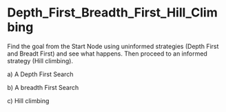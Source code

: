 # Depth_First_Breadth_First_Hill_Climbing
Find the goal from the Start Node using uninformed strategies (Depth First and
Breadt First) and see what happens. Then proceed to an informed strategy
(Hill climbing). 

a) A Depth First Search

b) A breadth First Search

c) Hill climbing
